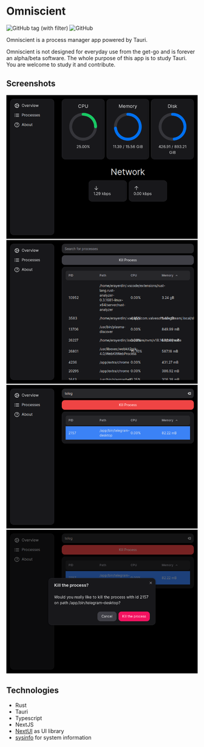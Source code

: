 # Omniscient

![GitHub tag (with filter)](https://img.shields.io/github/v/tag/erayerdin/omniscient)
![GitHub](https://img.shields.io/github/license/erayerdin/omniscient)

Omniscient is a process manager app powered by Tauri.

Omniscient is not designed for everyday use from the get-go and is forever an alpha/beta software. The whole purpose of this app is to study Tauri. You are welcome to study it and contribute.

## Screenshots

![Screenshot 1](assets/brand/ss01.png)
![Screenshot 1](assets/brand/ss02.png)
![Screenshot 1](assets/brand/ss03.png)
![Screenshot 1](assets/brand/ss04.png)

## Technologies

 - Rust
 - Tauri
 - Typescript
 - NextJS
 - [NextUI](https://nextui.org/) as UI library
 - [sysinfo](https://docs.rs/sysinfo/) for system information